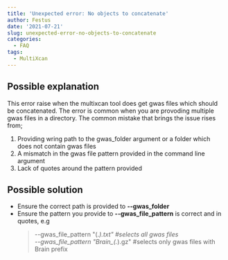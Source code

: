 ```yaml
---
title: 'Unexpected error: No objects to concatenate'
author: Festus
date: '2021-07-21'
slug: unexpected-error-no-objects-to-concatenate
categories:
  - FAQ
tags:
  - MultiXcan
---
```


## Possible explanation
This error raise when the multixcan tool does get gwas files which should be concatenated. The error is common when you are provoding multiple gwas files in a directory. The common mistake that brings the issue rises from;
  1. Providing wring path to the gwas_folder argument or a folder which does not contain gwas files
  2. A mismatch in the gwas file pattern provided in the command line argument
  3. Lack of quotes around the pattern provided

## Possible solution
- Ensure the correct path is provided to **--gwas_folder**
- Ensure the pattern you provide to **--gwas_file_pattern** is correct and in quotes, e.g
    > --gwas_file_pattern "(.*).txt" #selects all gwas files \
    --gwas_file_pattern "Brain_(.*).gz" #selects only gwas files with Brain prefix